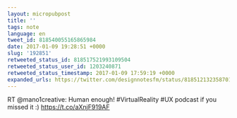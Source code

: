 ```yaml
---
layout: micropubpost
title: ''
tags: note
language: en
tweet_id: 818540055165865984
date: 2017-01-09 19:28:51 +0000
slug: '192851'
retweeted_status_id: 818517521993109504
retweeted_status_user_id: 1203240871
retweeted_status_timestamp: 2017-01-09 17:59:19 +0000
expanded_urls: https://twitter.com/designnotesfm/status/818512132358701057,https://twitter.com/designnotesfm/status/818512132358701057
---
```

RT @mano1creative: Human enough! #VirtualReality #UX podcast if you missed it :) https://t.co/aXnjF919AF
